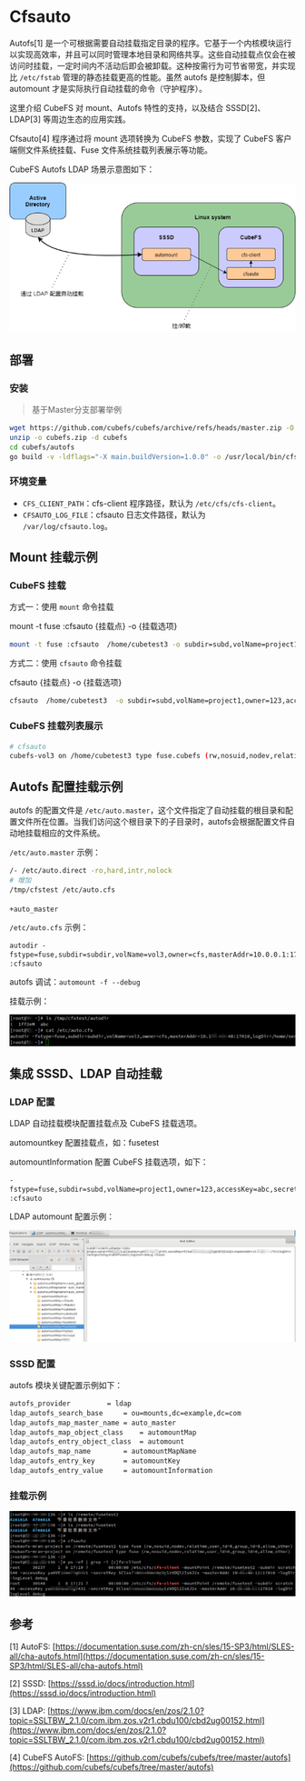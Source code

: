 # Cfsauto

Autofs[1] 是一个可根据需要自动挂载指定目录的程序。它基于一个内核模块运行以实现高效率，并且可以同时管理本地目录和网络共享。这些自动挂载点仅会在被访问时挂载，一定时间内不活动后即会被卸载。这种按需行为可节省带宽，并实现比 `/etc/fstab` 管理的静态挂载更高的性能。虽然 autofs 是控制脚本，但 automount 才是实际执行自动挂载的命令（守护程序）。

这里介绍 CubeFS 对 mount、Autofs 特性的支持，以及结合 SSSD[2]、LDAP[3] 等周边生态的应用实践。

Cfsauto[4] 程序通过将 mount 选项转换为 CubeFS 参数，实现了 CubeFS 客户端侧文件系统挂载、Fuse 文件系统挂载列表展示等功能。

CubeFS Autofs LDAP 场景示意图如下：

![示意图](./pic/autofs-1.png)


## 部署

### 安装

>基于Master分支部署举例
```bash
wget https://github.com/cubefs/cubefs/archive/refs/heads/master.zip -O cubefs.zip
unzip -o cubefs.zip -d cubefs
cd cubefs/autofs
go build -v -ldflags="-X main.buildVersion=1.0.0" -o /usr/local/bin/cfsauto
```

### 环境变量

* `CFS_CLIENT_PATH`：cfs-client 程序路径，默认为 `/etc/cfs/cfs-client`。
* `CFSAUTO_LOG_FILE`：cfsauto 日志文件路径，默认为 `/var/log/cfsauto.log`。
## Mount 挂载示例

### CubeFS 挂载

方式一：使用 `mount` 命令挂载

mount -t fuse :cfsauto {挂载点} -o {挂载选项}

```bash
mount -t fuse :cfsauto  /home/cubetest3 -o subdir=subd,volName=project1,owner=123,accessKey=abc,secretKey=xyz,masterAddr=10.0.0.12:17010,logDir=/var/logs/cfs/log,enablePosixACL,logLevel=debug
```

方式二：使用 `cfsauto` 命令挂载

cfsauto {挂载点} -o {挂载选项}

```bash
cfsauto  /home/cubetest3  -o subdir=subd,volName=project1,owner=123,accessKey=abc,secretKey=xyz,masterAddr=10.0.0.12:17010,logDir=/var/logs/cfs/log,enablePosixACL,logLevel=debug
```

### CubeFS 挂载列表展示

```bash
# cfsauto 
cubefs-vol3 on /home/cubetest3 type fuse.cubefs (rw,nosuid,nodev,relatime,user_id=0,group_id=0,allow_other)
```

## Autofs 配置挂载示例

autofs 的配置文件是 `/etc/auto.master`，这个文件指定了自动挂载的根目录和配置文件所在位置。当我们访问这个根目录下的子目录时，autofs会根据配置文件自动地挂载相应的文件系统。

`/etc/auto.master` 示例：

```bash
/- /etc/auto.direct -ro,hard,intr,nolock
# 增加
/tmp/cfstest /etc/auto.cfs

+auto_master
```

`/etc/auto.cfs` 示例：

```plain
autodir -fstype=fuse,subdir=subdir,volName=vol3,owner=cfs,masterAddr=10.0.0.1:17010,logDir=/home/service/logauto,enablePosixACL,logLever=debug :cfsauto
```

autofs 调试：`automount -f --debug`

挂载示例：

![挂载示例](./pic/autofs-2.png)


## 集成 SSSD、LDAP 自动挂载

### LDAP 配置

LDAP 自动挂载模块配置挂载点及 CubeFS 挂载选项。

automountkey 配置挂载点，如：fusetest

automountInformation 配置 CubeFS 挂载选项，如下：

```plain
-fstype=fuse,subdir=subd,volName=project1,owner=123,accessKey=abc,secretKey=xyz,masterAddr=10.0.0.12:17010,logDir=/var/logs/cfs/log,enablePosixACL,logLevel=debug :cfsauto
```
LDAP automount 配置示例：

![配置示例](./pic/autofs-3.png)


### SSSD 配置

autofs 模块关键配置示例如下：

```bash
autofs_provider			= ldap
ldap_autofs_search_base		= ou=mounts,dc=example,dc=com
ldap_autofs_map_master_name	= auto_master
ldap_autofs_map_object_class	= automountMap
ldap_autofs_entry_object_class	= automount
ldap_autofs_map_name		= automountMapName
ldap_autofs_entry_key		= automountKey
ldap_autofs_entry_value		= automountInformation
```

### 挂载示例

![挂载示例](./pic/autofs-4.png)


## 参考

[1] AutoFS: [https://documentation.suse.com/zh-cn/sles/15-SP3/html/SLES-all/cha-autofs.html](https://documentation.suse.com/zh-cn/sles/15-SP3/html/SLES-all/cha-autofs.html)

[2] SSSD: [https://sssd.io/docs/introduction.html](https://sssd.io/docs/introduction.html)

[3] LDAP: [https://www.ibm.com/docs/en/zos/2.1.0?topic=SSLTBW_2.1.0/com.ibm.zos.v2r1.cbdu100/cbd2ug00152.html](https://www.ibm.com/docs/en/zos/2.1.0?topic=SSLTBW_2.1.0/com.ibm.zos.v2r1.cbdu100/cbd2ug00152.html)

[4] CubeFS AutoFS: [https://github.com/cubefs/cubefs/tree/master/autofs](https://github.com/cubefs/cubefs/tree/master/autofs)

 

